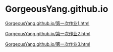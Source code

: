 # GorgeousYang.github.io
[GorgeousYang.github.io/第一次作业1.html]()

[GorgeousYang.github.io/第一次作业2.html]()

[GorgeousYang.github.io/第一次作业3.html]()
